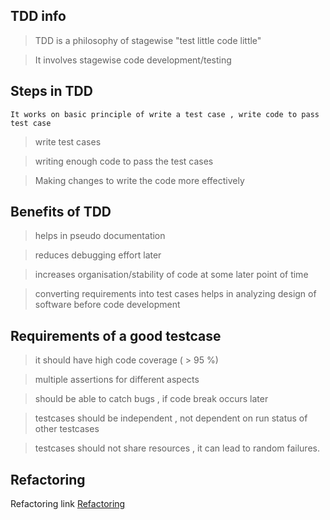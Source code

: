 ## TDD info

> TDD is a philosophy of stagewise "test little code little" 

> It involves stagewise code development/testing 


## Steps in TDD
`It works on basic principle of write a test case , write code to pass test case`

> write test cases

> writing enough code to pass the test cases

> Making changes to write the code more effectively



## Benefits of TDD

> helps in pseudo documentation

> reduces debugging effort later 

> increases organisation/stability of code at some later point of time

> converting requirements into test cases helps in analyzing design of software before code development
 
 
 ## Requirements of a good testcase 
 
 > it should have high code coverage ( > 95 %)
 
 > multiple assertions for different aspects 
 
 > should be able to catch bugs , if code break occurs later
 
 > testcases should be independent , not dependent on run status of other testcases
 
 > testcases should not share resources , it can lead to random failures.
 

## Refactoring
Refactoring link [Refactoring](https://github.com/priteshkumar/Serverframework/blob/master/testing/Refactoring.md)

